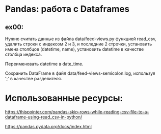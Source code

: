 # Pandas: работа с Dataframes

## ex00:
Нужно считать данные из файла data/feed-views.py функцией read_csv, удалить строки с индексом 2 и 3, и последние 2 строчки, установить имена столбцов (datetime, name), установить datetime в качестве столбца индекса.

Переименовать datetime в date_time.

Сохранить DataFrame в файл data/feed-views-semicolon.log, используя ';' в качестве разделителя.

# Использованные ресурсы:

https://thispointer.com/pandas-skip-rows-while-reading-csv-file-to-a-dataframe-using-read_csv-in-python/

https://pandas.pydata.org/docs/index.html
